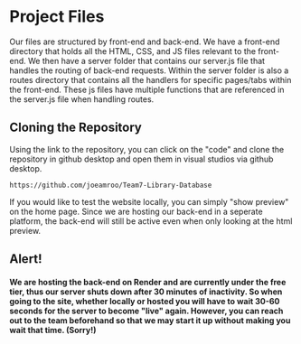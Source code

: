 # Project Files
Our files are structured by front-end and back-end. We have a front-end directory that holds all the HTML, CSS, and JS files relevant to the front-end. We then have a server folder that contains our server.js file that handles the routing of back-end requests. Within the server folder is also a routes directory that contains all the handlers for specific pages/tabs within the front-end. These js files have multiple functions that are referenced in the server.js file when handling routes. 


## Cloning the Repository 

Using the link to the repository, you can click on the "code" and clone the repository in github desktop and open them in visual studios via github desktop.

```
https://github.com/joeamroo/Team7-Library-Database
```

If you would like to test the website locally, you can simply "show preview" on the home page. Since we are hosting our back-end in a seperate platform, the back-end will still be active even when only looking at the html preview. 

## Alert!
#### We are hosting the back-end on Render and are currently under the free tier, thus our server shuts down after 30 minutes of inactivity. So when going to the site, whether locally or hosted you will have to wait 30-60 seconds for the server to become "live" again. However, you can reach out to the team beforehand so that we may start it up without making you wait that time. (Sorry!)
